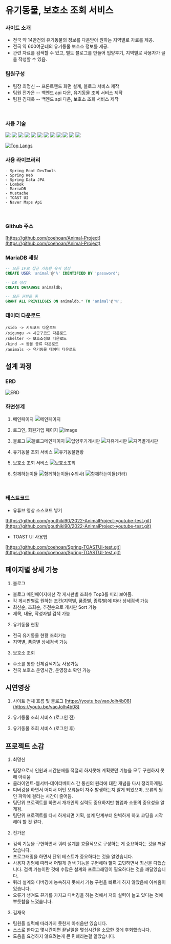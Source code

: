 # 유기동물, 보호소 조회 서비스
### 사이트 소개
- 전국 약 14만건의 유기동물의 정보를 다운받아 원하는 지역별로 자료를 제공.
- 전국 약 600여군데의 유기동물 보호소 정보를 제공.
- 관련 자료를 검색할 수 있고, 별도 블로그를 만들어 입양후기, 지역별로 사용자가 글을 작성할 수 있음.


### 팀원구성

- 팀장 최명신
-- 프론트엔드 화면 설계, 블로그 서비스 제작
- 팀원 전가은
-- 백엔드 api 다운, 유기동물 조회 서비스 제작
- 팀원 김재욱
-- 백엔드 api 다운, 보호소 조회 서비스 제작
<br>

### 사용 기술
<img src="https://img.shields.io/badge/-Java-007396"/>  <img src="https://img.shields.io/badge/-Spring-6DB33F"/>  <img src="https://img.shields.io/badge/-Apach%20Tomcat-F8DC75"/> <img src="https://img.shields.io/badge/-MariaDB-071D49"/> 
<img src="https://img.shields.io/badge/-HTML5-E34F26"/> <img src="https://img.shields.io/badge/-CSS-1572B6"/> <img src="https://img.shields.io/badge/-JavaScript-F7DF1E"/> <img src="https://img.shields.io/badge/-JQuery-0769AD"/> 
<img src="https://img.shields.io/badge/-Github-181717"/> <img src="https://img.shields.io/badge/-Git-F05032"/> <img src="https://img.shields.io/badge/-FontAwesome-528DD7"/> <img src="https://img.shields.io/badge/-BootStrap-7952B3"/> 

[![Top Langs](https://github-readme-stats.vercel.app/api/top-langs/?username=coehoan&layout=compact)](https://github.com/anuraghazra/github-readme-stats)
<br>

### 사용 라이브러리
```
- Spring Boot DevTools
- Spring Web
- Spring Data JPA
- Lombok
- MariaDB
- Mustache
- TOAST UI
- Naver Maps Api
```
<br>

### Github 주소
[https://github.com/coehoan/Animal-Project](https://github.com/coehoan/Animal-Project)<br>

### MariaDB 세팅
```sql
-- 모든 IP로 접근 가능한 유저 생성
CREATE USER 'animal'@'%' IDENTIFIED BY 'password';

-- DB 생성
CREATE DATABASE animaldb;

-- 모든 권한을 줌
GRANT ALL PRIVILEGES ON animaldb.* TO 'animal'@'%';
```

### 데이터 다운로드
```
/sido -> 시도코드 다운로드
/sigungu -> 시군구코드 다운로드
/shelter -> 보호소정보 다운로드
/kind -> 동물 종류 다운로드
/animals -> 유기동물 데이터 다운로드
```

## 설계 과정

### ERD
![ERD](https://user-images.githubusercontent.com/97711652/164983516-ec17bb22-9e93-4303-80f1-53de5b2563ef.png)


### 화면설계
1. 메인페이지
![메인페이지](https://user-images.githubusercontent.com/97711652/164985300-1e07a88a-59f4-47ce-a1de-f857b748a7c0.jpg)
2. 로그인, 회원가입 페이지
![image](https://user-images.githubusercontent.com/97711652/164986027-1ea03be6-b175-4114-b8b5-cad8c9601042.png)

3. 블로그
![블로그메인페이지](https://user-images.githubusercontent.com/97711652/164986070-da9b1a6c-6d10-4e85-abef-a1583268a706.jpg)
![입양후기게시판](https://user-images.githubusercontent.com/97711652/164986080-a5a8faea-523c-4737-b2f7-f19876f6174a.jpg)
![자유게시판](https://user-images.githubusercontent.com/97711652/164986082-f2c2e830-7213-4e29-990d-955107578686.jpg)
![지역별게시판](https://user-images.githubusercontent.com/97711652/164986083-5ae1266e-df12-42c1-9e2f-1d4bf8af45f9.jpg)

4. 유기동물 조회 서비스
![유기동물현황](https://user-images.githubusercontent.com/97711652/164986106-e5ad65a8-4ada-4211-9a12-0f7a40261c81.jpg)

5. 보호소 조회 서비스
![보호소조회](https://user-images.githubusercontent.com/97711652/164986108-5995aaaf-d5f4-4a10-810f-3a3c88a4cce8.jpg)

6. 함께하는이들
![함께하는이들(수의사)](https://user-images.githubusercontent.com/97711652/164986197-ef9d9c0a-58e7-4d9b-9928-a5bcf5369b61.jpg)
![함께하는이들(카라)](https://user-images.githubusercontent.com/97711652/164986199-d1e3431b-8724-40a2-a438-fb264954052b.jpg)
<br>


### 테스트코드
- 유튜브 영상 소스코드 넣기

[https://github.com/gouthiki90/2022-AnimalProject-youtube-test.git](https://github.com/gouthiki90/2022-AnimalProject-youtube-test.git)

- TOAST UI 사용법

[https://github.com/coehoan/Spring-TOASTUI-test.git](https://github.com/coehoan/Spring-TOASTUI-test.git)
<br>

## 페이지별 상세 기능
1. 블로그
- 블로그 메인페이지에선 각 게시판별 조회수 Top3를 미리 보여줌.
- 각 게시판별로 원하는 조건(지역별, 품종별, 종류별)에 따라 상세검색 가능
- 최신순, 조회순, 추천순으로 게시판 Sort 가능
- 제목, 내용, 작성자별 검색 가능

2. 유기동물 현황
- 전국 유기동물 현황 조회가능
- 지역별, 품종별 상세검색 가능

3. 보호소 조회
- 주소를 통한 전체검색기능 사용가능
- 전국 보호소 운영시간, 운영장소 확인 가능

## 시연영상
1. 사이트 전체 흐름 및 블로그
[https://youtu.be/vaoJolh4b08](https://youtu.be/vaoJolh4b08)

2. 유기동물 조회 서비스 (로그인 전)
3. 유기동물 조회 서비스 (로그인 후)


## 프로젝트 소감
1. 최명신
- 팀장으로서 인원과 시간분배를 적절히 하지못해 계획했던 기능을 모두 구현하지 못해 아쉬움
- 클라이언트-웹서버-데이터베이스 간 통신의 원리에 대한 개념을 다시 정리하게됨.
- 디버깅을 하면서 어디서 어떤 오류들이 자주 발생하는지 알게 되었으며, 오류의 원인 파악에 걸리는 시간이 줄어듬.
- 팀단위 프로젝트를 하면서 개개인의 실력도 중요하지만 협업과 소통의 중요성을 알게됨.
- 팀단위 프로젝트를 다시 하게되면 기획, 설계 단계부터 완벽하게 하고 코딩을 시작해야 할 것 같다.

2. 전가은
- 검색 기능을 구현하면서 쿼리 설계를 효율적으로 구성하는 게 중요하다는 것을 깨달았습니다.
- 프로그래밍을 하면서 단위 테스트가 중요하다는 것을 알았습니다.
- 사용자 경험에 따라서 어떻게 검색 기능을 구현해야 할지 고민하면서 최선을 다했습니다. 검색 기능이란 것에 수많은 설계와 프로그래밍이 필요하다는 것을 깨달았습니다.
- 쿼리 설계와 디버깅에 능숙하지 못해서 기능 구현을 빠르게 하지 않았음에 아쉬움이 있습니다.
- 오류가 생겨도 끈기를 가지고 디버깅을 하는 것에서 저의 실력이 늘고 있다는 것에 뿌듯함을 느꼈습니다.

3. 김재욱
- 팀원들 실력에 따라가지 못한게 아쉬움만 있습니다.
- 스스로 한다고 몇시간이면 끝날일을 몇십시간을 소모한 것에 후회했습니다.
- 도움을 요청하지 않으려는게 큰 민폐라는걸 알았습니다.